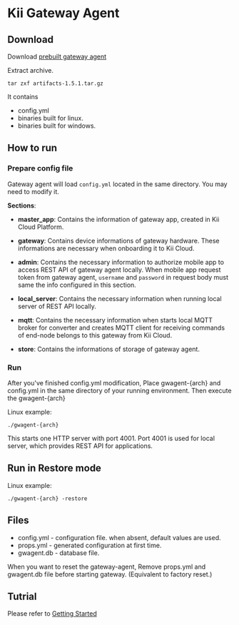 # Kii Gateway Agent

## Download
Download [prebuilt gateway agent](https://cloudsmith.io/~kii/repos/gateway/packages/)

Extract archive.
```
tar zxf artifacts-1.5.1.tar.gz
```

It contains
- config.yml
- binaries built for linux.
- binaries built for windows.

## How to run

### Prepare config file

Gateway agent will load `config.yml` located in the same directory.
You may need to modify it.

**Sections**:

- **master_app**: Contains the information of gateway app, created in Kii Cloud Platform.

- **gateway**: Contains device informations of gateway hardware. These informations are necessary when onboarding it to Kii Cloud.

- **admin**: Contains the necessary information to authorize mobile app to access REST API of gateway agent locally. When mobile app request token from gateway agent, `username` and `password` in request body must same the info configured in this section.

- **local_server**: Contains the necessary information when running local server of REST API locally.

- **mqtt**: Contains the necessary information when starts local MQTT broker for converter and creates MQTT client for receiving commands of end-node belongs to this gateway from Kii Cloud.

- **store**: Contains the informations of storage of gateway agent.

### Run
After you've finished config.yml modification,
Place gwagent-{arch} and config.yml in the same directory of your running environment.
Then execute the gwagent-{arch}

Linux example:
```shell
./gwagent-{arch}
```

This starts one HTTP server with port 4001.  Port 4001 is used for local
server, which provides REST API for applications.

## Run in Restore mode

Linux example:
```shell
./gwagent-{arch} -restore
```

## Files

* config.yml - configuration file. when absent, default values are used.
* props.yml  - generated configuration at first time.
* gwagent.db - database file.

When you want to reset the gateway-agent,
Remove props.yml and gwagent.db file before starting gateway.
(Equivalent to factory reset.)

## Tutrial

Please refer to [Getting Started](./doc/getting-started.mkd)
